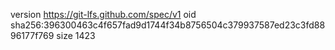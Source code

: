 version https://git-lfs.github.com/spec/v1
oid sha256:396300463c4f657fad9d1744f34b8756504c379937587ed23c3fd8896177f769
size 1423
